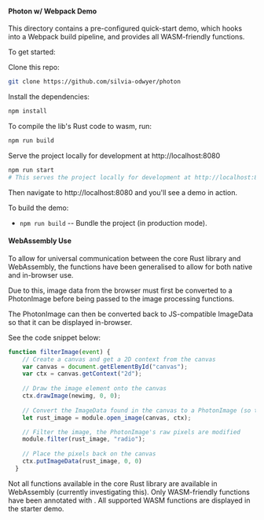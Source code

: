 #### Photon w/ Webpack Demo

This directory contains a pre-configured quick-start demo, which hooks into a Webpack build pipeline, and provides all WASM-friendly functions.

To get started:

Clone this repo:
```sh
git clone https://github.com/silvia-odwyer/photon
```

Install the dependencies:
```sh
npm install
```

To compile the lib's Rust code to wasm, run:
```sh
npm run build
```

Serve the project locally for development at http://localhost:8080
```sh
npm run start 
# This serves the project locally for development at http://localhost:8080
```

Then navigate to http://localhost:8080 and you'll see a demo in action. 

To build the demo:
* `npm run build` -- Bundle the project (in production mode).

#### WebAssembly Use
To allow for universal communication between the core Rust library and WebAssembly, the functions have been generalised to allow for both native and in-browser use. 

Due to this, image data from the browser must first be converted to a PhotonImage before being passed to the image processing functions. 

The PhotonImage can then be converted back to JS-compatible ImageData so that it can be displayed in-browser.

See the code snippet below:
```js
function filterImage(event) {
    // Create a canvas and get a 2D context from the canvas
    var canvas = document.getElementById("canvas");
    var ctx = canvas.getContext("2d");
    
    // Draw the image element onto the canvas
    ctx.drawImage(newimg, 0, 0);
    
    // Convert the ImageData found in the canvas to a PhotonImage (so that it can communicate with the core Rust library)
    let rust_image = module.open_image(canvas, ctx);

    // Filter the image, the PhotonImage's raw pixels are modified
    module.filter(rust_image, "radio");
    
    // Place the pixels back on the canvas
    ctx.putImageData(rust_image, 0, 0)
  }
```

Not all functions available in the core Rust library are available in WebAssembly (currently investigating this). Only WASM-friendly functions have been annotated with . All supported WASM functions are displayed in the starter demo. 
